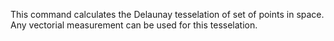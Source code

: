 This command calculates the Delaunay tesselation of set of points in space.
Any vectorial measurement can be used for this tesselation.
